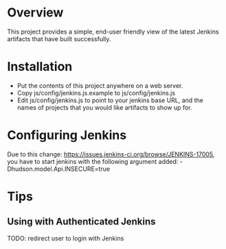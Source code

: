 Overview
========

This project provides a simple, end-user friendly view of the latest Jenkins artifacts that have built successfully.

Installation
============
* Put the contents of this project anywhere on a web server.
* Copy js/config/jenkins.js.example to js/config/jenkins.js
* Edit js/config/jenkins.js to point to your jenkins base URL, and the names of projects that you would like artifacts to show up for.

Configuring Jenkins
===================
Due to this change: https://issues.jenkins-ci.org/browse/JENKINS-17005, you have to start jenkins with the following argument added:
-Dhudson.model.Api.INSECURE=true

Tips
====

Using with Authenticated Jenkins
--------------------------------
TODO: redirect user to login with Jenkins
